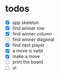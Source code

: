 
# todos

- [x] app skeleton
- [x] find winner row
- [x] find winner column
- [ ] find winner diagonal
- [x] find next player
- [x] a move is valid
- [x] make a move
- [ ] print the board
- [ ] ui
